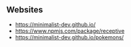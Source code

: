 ## Websites
  - https://minimalist-dev.github.io/
  - https://www.npmjs.com/package/receptive
  - https://minimalist-dev.github.io/pokemons/
